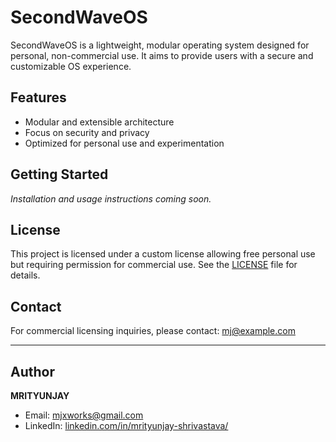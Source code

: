 # SecondWaveOS

SecondWaveOS is a lightweight, modular operating system designed for personal, non-commercial use. It aims to provide users with a secure and customizable OS experience.

## Features

- Modular and extensible architecture
- Focus on security and privacy
- Optimized for personal use and experimentation

## Getting Started

*Installation and usage instructions coming soon.*

## License

This project is licensed under a custom license allowing free personal use but requiring permission for commercial use. See the [LICENSE](./LICENSE) file for details.

## Contact

For commercial licensing inquiries, please contact: mj@example.com

---

## Author

**MRITYUNJAY**

- Email: [mjxworks@gmail.com](mailto:mjxworks@gmail.com)  
- LinkedIn: [linkedin.com/in/mrityunjay-shrivastava/](https://www.linkedin.com/in/mrityunjay-shrivastava/)
